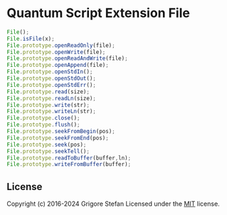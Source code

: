 # Quantum Script Extension File

```javascript
File();
File.isFile(x);
File.prototype.openReadOnly(file);
File.prototype.openWrite(file);
File.prototype.openReadAndWrite(file);
File.prototype.openAppend(file);
File.prototype.openStdIn();
File.prototype.openStdOut();
File.prototype.openStdErr();
File.prototype.read(size);
File.prototype.readLn(size);
File.prototype.write(str);
File.prototype.writeLn(str);
File.prototype.close();
File.prototype.flush();
File.prototype.seekFromBegin(pos);
File.prototype.seekFromEnd(pos);
File.prototype.seek(pos);
File.prototype.seekTell();
File.prototype.readToBuffer(buffer,ln);
File.prototype.writeFromBuffer(buffer);
```

## License

Copyright (c) 2016-2024 Grigore Stefan
Licensed under the [MIT](LICENSE) license.
